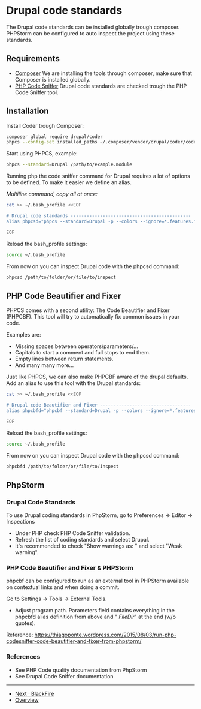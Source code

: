 # Drupal code standards

The Drupal code standards can be installed globally trough composer. PHPStorm 
can be configured to auto inspect the project using these standards.

## Requirements

* [Composer](PHP-Composer.md)
  We are installing the tools through composer, make sure that Composer is 
  installed globally.
* [PHP Code Sniffer](./PHP-Code-Sniffers.md#PHP-Code-Sniffer)
  Drupal code standards are checked trough the PHP Code Sniffer tool.

## Installation

Install Coder trough Composer:

```bash
composer global require drupal/coder
phpcs --config-set installed_paths ~/.composer/vendor/drupal/coder/coder_sniffer
```

Start using PHPCS, example:

```bash
phpcs --standard=Drupal /path/to/example.module
```
 
Running php the code sniffer command for Drupal requires a lot of options to be 
defined. To make it easier we define an alias.

_Multiline command, copy all at once:_

```bash
cat >> ~/.bash_profile <<EOF

# Drupal code standards ---------------------------------------------
alias phpcsd="phpcs --standard=Drupal -p --colors --ignore=*.features.*,*.field_group.inc,*.strongarm.inc,*.ds.inc,*.context.inc,*.views_default.inc,*.file_default_displays.inc,*.facetapi_defaults.inc,dist,node_modules,bower_components --extensions=php,module,inc,install,test,profile,theme,js,css,info,txt"

EOF
```

Reload the bash_profile settings:

```bash
source ~/.bash_profile
```

From now on you can inspect Drupal code with the phpcsd command:

```bash
phpcsd /path/to/folder/or/file/to/inspect
```

## PHP Code Beautifier and Fixer

PHPCS comes with a second utility: The Code Beautifier and Fixer (PHPCBF).
This tool will try to automatically fix common issues in your code.

Examples are:

* Missing spaces between operators/parameters/...
* Capitals to start a comment and full stops to end them.
* Empty lines between return statements.
* And many many more...

Just like PHPCS, we can also make PHPCBF aware of the drupal defaults. Add an 
alias to use this tool with the Drupal standards:

```bash
cat >> ~/.bash_profile <<EOF

# Drupal code Beautifier and Fixer ----------------------------------
alias phpcbfd="phpcbf --standard=Drupal -p --colors --ignore=*.features.*,*.field_group.inc,*.strongarm.inc,*.ds.inc,*.context.inc,*.views_default.inc,*.file_default_displays.inc,*.facetapi_defaults.inc,dist,node_modules,bower_components --extensions=php,module,inc,install,test,profile,theme,js,css,info,txt"

EOF
```
Reload the bash_profile settings:

```bash
source ~/.bash_profile
```

From now on you can inspect Drupal code with the phpcsd command:

```bash
phpcbfd /path/to/folder/or/file/to/inspect
```

## PhpStorm

### Drupal Code Standards

To use Drupal coding standards in PhpStorm, go to 
Preferences -> Editor -> Inspections 

* Under PHP check PHP Code Sniffer validation. 
* Refresh the list of coding standards and select Drupal. 
* It's recommended to check "Show warnings as: " and select "Weak warning".

### PHP Code Beautifier and Fixer  & PHPStorm

phpcbf can be configured to run as an external tool in PHPStorm available on 
contextual links and when doing a commit.

Go to Settings -> Tools -> External Tools.

* Adjust program path. Parameters field contains everything in the phpcbfd 
  alias definition from above and "  $FileDir$" at the end (w/o quotes).

Reference: https://thiagoponte.wordpress.com/2015/08/03/run-php-codesniffer-code-beautifier-and-fixer-from-phpstorm/

### References

* See PHP Code quality documentation from PhpStorm
* See Drupal Code Sniffer documentation

---
* [Next : BlackFire](Installation/Blackfire.md)
* [Overview](../README.md)
